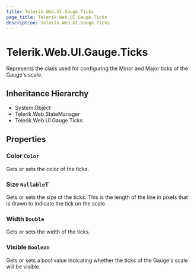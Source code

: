 ```yaml
---
title: Telerik.Web.UI.Gauge.Ticks
page_title: Telerik.Web.UI.Gauge.Ticks
description: Telerik.Web.UI.Gauge.Ticks
---
```


# Telerik.Web.UI.Gauge.Ticks

Represents the class used for configuring the Minor and Major ticks of the Gauge's scale.

## Inheritance Hierarchy

* System.Object
* Telerik.Web.StateManager
* Telerik.Web.UI.Gauge.Ticks

## Properties

###  Color `Color`

Gets or sets the color of the ticks.

###  Size `Nullable`1`

Gets or sets the size of the ticks. 
            This is the length of the line in pixels that is drawn to indicate the tick on the scale.

###  Width `Double`

Gets or sets the width of the ticks.

###  Visible `Boolean`

Gets or sets a bool value indicating whether the ticks of the Gauge's scale will be visible.

